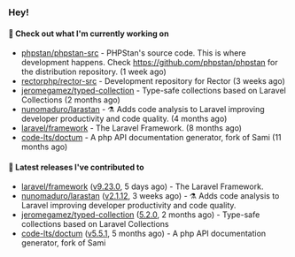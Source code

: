 ### Hey!

#### 👷 Check out what I'm currently working on

- [phpstan/phpstan-src](https://github.com/phpstan/phpstan-src) - PHPStan&#39;s source code. This is where development happens. Check https://github.com/phpstan/phpstan for the distribution repository. (1 week ago)
- [rectorphp/rector-src](https://github.com/rectorphp/rector-src) - Development repository for Rector (3 weeks ago)
- [jeromegamez/typed-collection](https://github.com/jeromegamez/typed-collection) - Type-safe collections based on Laravel Collections (2 months ago)
- [nunomaduro/larastan](https://github.com/nunomaduro/larastan) - ⚗️ Adds code analysis to Laravel improving developer productivity and code quality. (4 months ago)
- [laravel/framework](https://github.com/laravel/framework) - The Laravel Framework. (8 months ago)
- [code-lts/doctum](https://github.com/code-lts/doctum) - A php API documentation generator, fork of Sami (11 months ago)

#### 🔭 Latest releases I've contributed to

- [laravel/framework](https://github.com/laravel/framework) ([v9.23.0](https://github.com/laravel/framework/releases/tag/v9.23.0), 5 days ago) - The Laravel Framework.
- [nunomaduro/larastan](https://github.com/nunomaduro/larastan) ([v2.1.12](https://github.com/nunomaduro/larastan/releases/tag/v2.1.12), 3 weeks ago) - ⚗️ Adds code analysis to Laravel improving developer productivity and code quality.
- [jeromegamez/typed-collection](https://github.com/jeromegamez/typed-collection) ([5.2.0](https://github.com/jeromegamez/typed-collection/releases/tag/5.2.0), 2 months ago) - Type-safe collections based on Laravel Collections
- [code-lts/doctum](https://github.com/code-lts/doctum) ([v5.5.1](https://github.com/code-lts/doctum/releases/tag/v5.5.1), 5 months ago) - A php API documentation generator, fork of Sami
